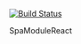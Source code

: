 [![Build Status](https://travis-ci.com/l7960261/spa_module_react.svg?branch=master)](https://travis-ci.com/l7960261/spa_module_react)

SpaModuleReact